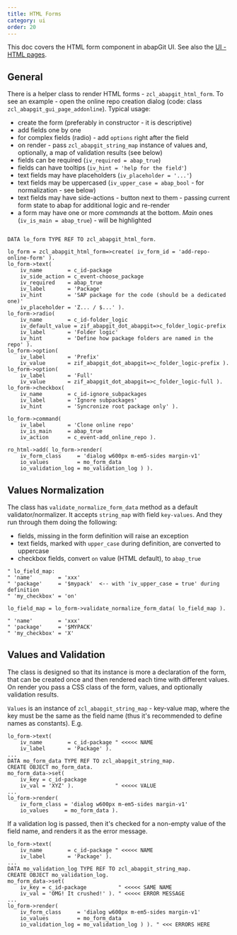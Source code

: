 ```yaml
---
title: HTML Forms
category: ui
order: 20
---
```


This doc covers the HTML form component in abapGit UI. See also the [UI - HTML pages](./developing-ui.html).

## General

There is a helper class to render HTML forms - `zcl_abapgit_html_form`. To see an example - open the online repo creation dialog (code: class `zcl_abapgit_gui_page_addonline`). Typical usage:
- create the form (preferably in constructor - it is descriptive)
- add fields one by one
- for complex fields (radio) - add `options` right after the field
- on render - pass `zcl_abapgit_string_map` instance of values and, optionally, a map of validation results (see below)
- fields can be required (`iv_required = abap_true`)
- fields can have tooltips (`iv_hint = 'help for the field'`)
- text fields may have placeholders (`iv_placeholder = '...'`)
- text fields may be uppercased (`iv_upper_case = abap_bool` - for normalization - see below)
- text fields may have side-actions - button next to them - passing current form state to abap for additional logic and re-render
- a form may have one or more *commands* at the bottom. *Main* ones (`iv_is_main = abap_true`) - will be highlighted

```abap

DATA lo_form TYPE REF TO zcl_abapgit_html_form.

lo_form = zcl_abapgit_html_form=>create( iv_form_id = 'add-repo-online-form' ).
lo_form->text(
    iv_name        = c_id-package
    iv_side_action = c_event-choose_package
    iv_required    = abap_true
    iv_label       = 'Package'
    iv_hint        = 'SAP package for the code (should be a dedicated one)'
    iv_placeholder = 'Z... / $...' ).
lo_form->radio(
    iv_name        = c_id-folder_logic
    iv_default_value = zif_abapgit_dot_abapgit=>c_folder_logic-prefix
    iv_label       = 'Folder logic'
    iv_hint        = 'Define how package folders are named in the repo' ).
lo_form->option(
    iv_label       = 'Prefix'
    iv_value       = zif_abapgit_dot_abapgit=>c_folder_logic-prefix ).
lo_form->option(
    iv_label       = 'Full'
    iv_value       = zif_abapgit_dot_abapgit=>c_folder_logic-full ).
lo_form->checkbox(
    iv_name        = c_id-ignore_subpackages
    iv_label       = 'Ignore subpackages'
    iv_hint        = 'Syncronize root package only' ).

lo_form->command(
    iv_label       = 'Clone online repo'
    iv_is_main     = abap_true
    iv_action      = c_event-add_online_repo ).

ro_html->add( lo_form->render(
    iv_form_class     = 'dialog w600px m-em5-sides margin-v1'
    io_values         = mo_form_data
    io_validation_log = mo_validation_log ) ).

```

## Values Normalization

The class has `validate_normalize_form_data` method as a default validator/normalizer. It accepts `string_map` with field `key-values`. And they run through them doing the following:
- fields, missing in the form definition will raise an exception
- text fields, marked with `upper_case` during definition, are converted to uppercase
- checkbox fields, convert `on` value (HTML default), to `abap_true`

```abap
" lo_field_map:
" 'name'        = 'xxx'
" 'package'     = '$mypack'  <-- with 'iv_upper_case = true' during definition
" 'my_checkbox' = 'on'

lo_field_map = lo_form->validate_normalize_form_data( lo_field_map ).

" 'name'        = 'xxx'
" 'package'     = '$MYPACK'
" 'my_checkbox' = 'X'
```

## Values and Validation

The class is designed so that its instance is more a declaration of the form, that can be created once and then rendered each time with different values. On render you pass a CSS class of the form, values, and optionally validation results.

`Values` is an instance of `zcl_abapgit_string_map` - key-value map, where the key must be the same as the field name (thus it's recommended to define names as constants). E.g.

```abap
lo_form->text(
    iv_name        = c_id-package " <<<<< NAME
    iv_label       = 'Package' ).
...
DATA mo_form_data TYPE REF TO zcl_abapgit_string_map.
CREATE OBJECT mo_form_data.
mo_form_data->set(
    iv_key = c_id-package
    iv_val = 'XYZ' ).             " <<<<< VALUE
...
lo_form->render(
    iv_form_class = 'dialog w600px m-em5-sides margin-v1'
    io_values     = mo_form_data ).
```

If a validation log is passed, then it's checked for a non-empty value of the field name, and renders it as the error message.

```abap
lo_form->text(
    iv_name        = c_id-package " <<<<< NAME
    iv_label       = 'Package' ).
...
DATA mo_validation_log TYPE REF TO zcl_abapgit_string_map.
CREATE OBJECT mo_validation_log.
mo_form_data->set(
    iv_key = c_id-package          " <<<<< SAME NAME
    iv_val = 'OMG! It crushed!' ). " <<<<< ERROR MESSAGE
...
lo_form->render(
    iv_form_class     = 'dialog w600px m-em5-sides margin-v1'
    io_values         = mo_form_data
    io_validation_log = mo_validation_log ) ). " <<< ERRORS HERE
```
